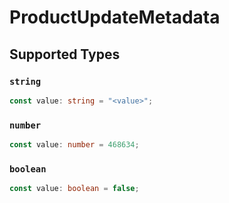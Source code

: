 # ProductUpdateMetadata


## Supported Types

### `string`

```typescript
const value: string = "<value>";
```

### `number`

```typescript
const value: number = 468634;
```

### `boolean`

```typescript
const value: boolean = false;
```


